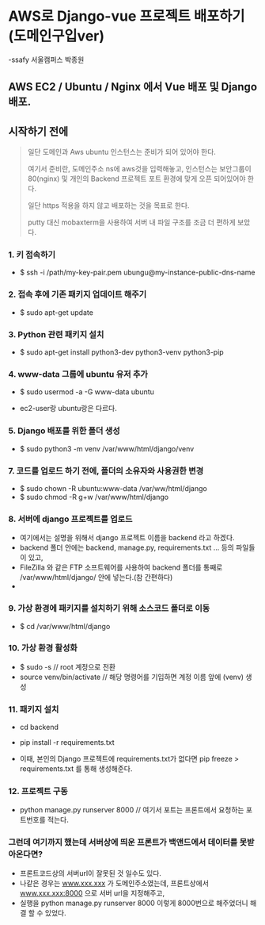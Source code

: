 # AWS로 Django-vue 프로젝트 배포하기(도메인구입ver)
-ssafy 서울캠퍼스 박종원


## AWS EC2 / Ubuntu / Nginx 에서 Vue 배포 및 Django 배포.



## 시작하기 전에

> 일단 도메인과 Aws ubuntu 인스턴스는 준비가 되어 있어야 한다.
>
> 여기서 준비란, 도메인주소 ns에 aws것을 입력해놓고, 인스턴스는 보안그룹이 80(nginx) 및 개인의 Backend 프로젝트 포트 환경에 맞게 오픈 되어있어야 한다.
>
> 일단 https 적용을 하지 않고 배포하는 것을 목표로 한다.
> 
> putty 대신 mobaxterm을 사용하여 서버 내 파일 구조를 조금 더 편하게 보았다.
>


### 1. 키 접속하기 ###

- $ ssh -i /path/my-key-pair.pem ubungu@my-instance-public-dns-name



### 2. 접속 후에 기존 패키지 업데이트 해주기 ###

- $ sudo apt-get update


### 3. Python 관련 패키지 설치 ###

- $ sudo apt-get install python3-dev python3-venv python3-pip


### 4. www-data 그룹에 ubuntu 유저 추가 ###

- $ sudo usermod -a -G www-data ubuntu

- ec2-user랑 ubuntu랑은 다르다.


### 5. Django 배포를 위한 폴더 생성 ###

- $ sudo python3 -m venv /var/www/html/django/venv


### 7. 코드를 업로드 하기 전에, 폴더의 소유자와 사용권한 변경 ###

- $ sudo chown -R ubuntu:www-data /var/ww/html/django
- $ sudo chmod -R g+w /var/www/html/django


### 8. 서버에 django 프로젝트를 업로드 ###


- 여기에서는 설명을 위해서 django 프로젝트 이름을 backend 라고 하겠다.
- backend 폴더 안에는 backend, manage.py, requirements.txt ... 등의 파일들이 있고,
- FileZilla 와 같은 FTP 소프트웨어를 사용하여 backend 폴더를 통째로 /var/www/html/django/ 안에 넣는다.(참 간편하다)
- 

### 9. 가상 환경에 패키지를 설치하기 위해 소스코드 폴더로 이동 ###


- $ cd /var/www/html/django


### 10. 가상 환경 활성화 ###


- $ sudo -s    // root 계정으로 전환
- source venv/bin/activate // 해당 명령어를 기입하면 계정 이름 앞에 (venv) 생성


### 11. 패키지 설치 ###


- cd backend
- pip install -r requirements.txt

- 이때, 본인의 Django 프로젝트에 requirements.txt가 없다면 pip freeze > requirements.txt 를 통해 생성해준다.



### 12. 프로젝트 구동 ###


- python manage.py runserver 8000  // 여기서 포트는 프론트에서 요청하는 포트번호를 적는다.



### 그런데 여기까지 했는데 서버상에 띄운 프론트가 백앤드에서 데이터를 못받아온다면?  ###

- 프론트코드상의 서버url이 잘못된 것 일수도 있다.
- 나같은 경우는 www.xxx.xxx 가 도메인주소였는데, 프론트상에서 www.xxx.xxx:8000 으로 서버 url을 지정해주고,
- 실행을 python manage.py runserver 8000  이렇게 8000번으로 해주었더니 해결 할 수 있었다.











